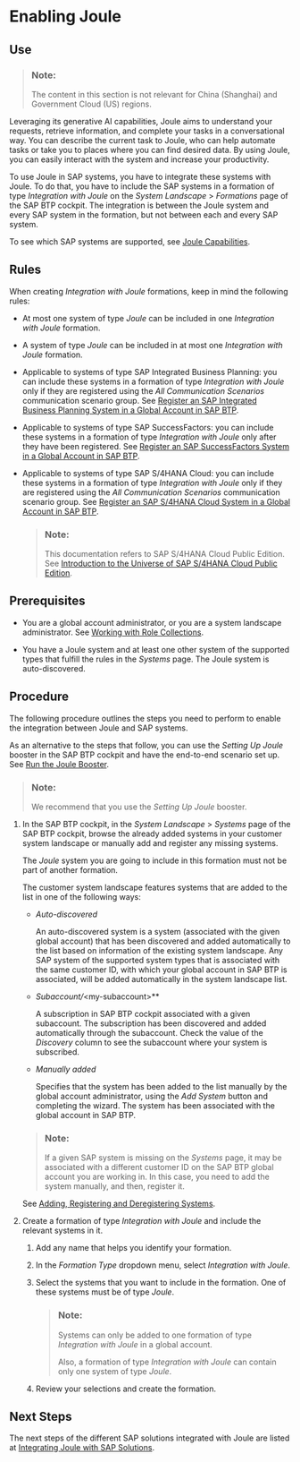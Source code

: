 <!-- loioe208f1fe75b748cb953b9e9db4b91bec -->

# Enabling Joule



<a name="loioe208f1fe75b748cb953b9e9db4b91bec__section_kbh_41c_dwb"/>

## Use

> ### Note:  
> The content in this section is not relevant for China \(Shanghai\) and Government Cloud \(US\) regions.

Leveraging its generative AI capabilities, Joule aims to understand your requests, retrieve information, and complete your tasks in a conversational way. You can describe the current task to Joule, who can help automate tasks or take you to places where you can find desired data. By using Joule, you can easily interact with the system and increase your productivity.

To use Joule in SAP systems, you have to integrate these systems with Joule. To do that, you have to include the SAP systems in a formation of type *Integration with Joule* on the *System Landscape* \> *Formations* page of the SAP BTP cockpit. The integration is between the Joule system and every SAP system in the formation, but not between each and every SAP system.

To see which SAP systems are supported, see [Joule Capabilities](https://help.sap.com/docs/JOULE/cfbd4200de484c19ab9b1333acaeb44e/41de8c499c72413c8e134493686a5348.html).



<a name="loioe208f1fe75b748cb953b9e9db4b91bec__section_h1s_5t2_lcc"/>

## Rules

When creating *Integration with Joule* formations, keep in mind the following rules:

-   At most one system of type *Joule* can be included in one *Integration with Joule* formation.

-   A system of type *Joule* can be included in at most one *Integration with Joule* formation.

-   Applicable to systems of type SAP Integrated Business Planning: you can include these systems in a formation of type *Integration with Joule* only if they are registered using the *All Communication Scenarios* communication scenario group. See [Register an SAP Integrated Business Planning System in a Global Account in SAP BTP](register-an-sap-integrated-business-planning-system-in-a-global-account-in-sap-btp-be85ce0.md).

-   Applicable to systems of type SAP SuccessFactors: you can include these systems in a formation of type *Integration with Joule* only after they have been registered. See [Register an SAP SuccessFactors System in a Global Account in SAP BTP](register-an-sap-successfactors-system-in-a-global-account-in-sap-btp-e956ba2.md).

-   Applicable to systems of type SAP S/4HANA Cloud: you can include these systems in a formation of type *Integration with Joule* only if they are registered using the *All Communication Scenarios* communication scenario group. See [Register an SAP S/4HANA Cloud System in a Global Account in SAP BTP](register-an-sap-s-4hana-cloud-system-in-a-global-account-in-sap-btp-28171b6.md).

    > ### Note:  
    > This documentation refers to SAP S/4HANA Cloud Public Edition. See [Introduction to the Universe of SAP S/4HANA Cloud Public Edition](https://help.sap.com/docs/SAP_S4HANA_CLOUD/f77dde055ecb4541b57787d362c46a36/2962fce53eef47b4b3a8e6c945adafbe.html).




<a name="loioe208f1fe75b748cb953b9e9db4b91bec__section_znb_p1c_dwb"/>

## Prerequisites

-   You are a global account administrator, or you are a system landscape administrator. See [Working with Role Collections](../50-administration-and-ops/working-with-role-collections-393ea0b.md).

-   You have a Joule system and at least one other system of the supported types that fulfill the rules in the *Systems* page. The Joule system is auto-discovered.




<a name="loioe208f1fe75b748cb953b9e9db4b91bec__section_v4q_p1c_dwb"/>

## Procedure

The following procedure outlines the steps you need to perform to enable the integration between Joule and SAP systems.

As an alternative to the steps that follow, you can use the *Setting Up Joule* booster in the SAP BTP cockpit and have the end-to-end scenario set up. See [Run the Joule Booster](https://help.sap.com/docs/JOULE/6189c8655c484916bb8eb767126a653a/34157c476600476cb9180062db6002af.html?version=CLOUD).

> ### Note:  
> We recommend that you use the *Setting Up Joule* booster.

1.  In the SAP BTP cockpit, in the *System Landscape* \> *Systems* page of the SAP BTP cockpit, browse the already added systems in your customer system landscape or manually add and register any missing systems.

    The *Joule* system you are going to include in this formation must not be part of another formation.

    The customer system landscape features systems that are added to the list in one of the following ways:

    -   *Auto-discovered*

        An auto-discovered system is a system \(associated with the given global account\) that has been discovered and added automatically to the list based on information of the existing system landscape. Any SAP system of the supported system types that is associated with the same customer ID, with which your global account in SAP BTP is associated, will be added automatically in the system landscape list.

    -   *Subaccount/*<my-subaccount\>**

        A subscription in SAP BTP cockpit associated with a given subaccount. The subscription has been discovered and added automatically through the subaccount. Check the value of the *Discovery* column to see the subaccount where your system is subscribed.

    -   *Manually added*

        Specifies that the system has been added to the list manually by the global account administrator, using the *Add System* button and completing the wizard. The system has been associated with the global account in SAP BTP.


    > ### Note:  
    > If a given SAP system is missing on the *Systems* page, it may be associated with a different customer ID on the SAP BTP global account you are working in. In this case, you need to add the system manually, and then, register it.

    See [Adding, Registering and Deregistering Systems](adding-registering-and-deregistering-systems-2ffdaff.md).

2.  Create a formation of type *Integration with Joule* and include the relevant systems in it.

    1.  Add any name that helps you identify your formation.

    2.  In the *Formation Type* dropdown menu, select *Integration with Joule*.

    3.  Select the systems that you want to include in the formation. One of these systems must be of type *Joule*.

        > ### Note:  
        > Systems can only be added to one formation of type *Integration with Joule* in a global account.
        > 
        > Also, a formation of type *Integration with Joule* can contain only one system of type *Joule*.

    4.  Review your selections and create the formation.





<a name="loioe208f1fe75b748cb953b9e9db4b91bec__section_bbm_s3m_vvb"/>

## Next Steps

The next steps of the different SAP solutions integrated with Joule are listed at [Integrating Joule with SAP Solutions](https://help.sap.com/docs/JOULE/a566dd86443f447aadfb5dfd9e1b7acc/702f3db8996a4a5bbceb6abd33c3ec69.html).

